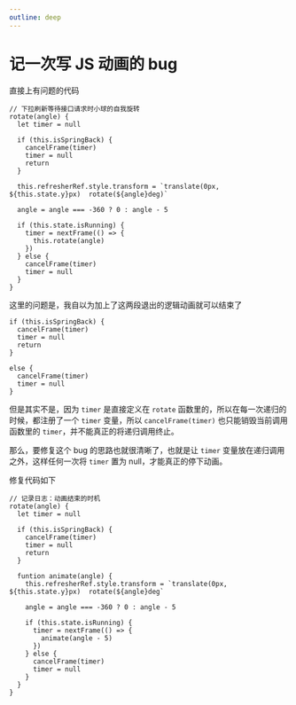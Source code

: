 ```yaml
---
outline: deep
---
```


# 记一次写 JS 动画的 bug

直接上有问题的代码

```JS
// 下拉刷新等待接口请求时小球的自我旋转
rotate(angle) {
  let timer = null

  if (this.isSpringBack) {
    cancelFrame(timer)
    timer = null
    return
  }

  this.refresherRef.style.transform = `translate(0px, ${this.state.y}px)  rotate(${angle}deg)`

  angle = angle === -360 ? 0 : angle - 5

  if (this.state.isRunning) {
    timer = nextFrame(() => {
      this.rotate(angle)
    })
  } else {
    cancelFrame(timer)
    timer = null
  }
}
```

这里的问题是，我自以为加上了这两段退出的逻辑动画就可以结束了

```JS
if (this.isSpringBack) {
  cancelFrame(timer)
  timer = null
  return
}
```

```JS
else {
  cancelFrame(timer)
  timer = null
}
```

但是其实不是，因为 `timer` 是直接定义在 `rotate` 函数里的，所以在每一次递归的时候，都注册了一个 `timer` 变量，所以 `cancelFrame(timer)` 也只能销毁当前调用函数里的 `timer`，并不能真正的将递归调用终止。

那么，要修复这个 bug 的思路也就很清晰了，也就是让 `timer` 变量放在递归调用之外，这样任何一次将 `timer` 置为 null，才能真正的停下动画。

修复代码如下

```JS
// 记录日志：动画结束的时机
rotate(angle) {
  let timer = null

  if (this.isSpringBack) {
    cancelFrame(timer)
    timer = null
    return
  }

  funtion animate(angle) {
    this.refresherRef.style.transform = `translate(0px, ${this.state.y}px)  rotate(${angle}deg`

    angle = angle === -360 ? 0 : angle - 5

    if (this.state.isRunning) {
      timer = nextFrame(() => {
        animate(angle - 5)
      })
    } else {
      cancelFrame(timer)
      timer = null
    }
  }
}
```
